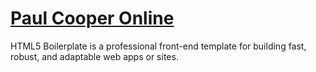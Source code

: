# [Paul Cooper Online](http://pcooper.me)

HTML5 Boilerplate is a professional front-end template for building fast,
robust, and adaptable web apps or sites.